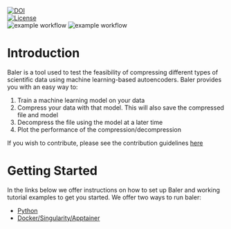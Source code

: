 [![DOI](https://zenodo.org/badge/576188110.svg)](https://zenodo.org/badge/latestdoi/576188110)\
[![License](https://img.shields.io/badge/License-Apache_2.0-blue.svg)](https://opensource.org/licenses/Apache-2.0)\
![example workflow](https://github.com/baler-compressor/baler/actions/workflows/test_and_lint.yaml/badge.svg)
![example workflow](https://github.com/baler-compressor/baler/actions/workflows/docker.yaml/badge.svg)

# Introduction
Baler is a tool used to test the feasibility of compressing different types of scientific data using machine learning-based autoencoders. Baler provides you with an easy way to:
1. Train a machine learning model on your data
2. Compress your data with that model. This will also save the compressed file and model
3. Decompress the file using the model at a later time
4. Plot the performance of the compression/decompression

If you wish to contribute, please see the contribution guidelines [here](https://github.com/baler-compressor/baler/blob/main/documentation/CONTRIBUTING.md)


# Getting Started #
In the links below we offer instructions on how to set up Baler and working tutorial examples to get you started. We offer two ways to run baler:
* [Python](docs/setup/python_setup.md)
* [Docker/Singularity/Apptainer](docs/setup/docker_setup.md)
